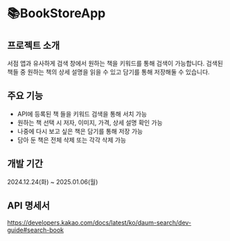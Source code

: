 # 📚BookStoreApp

## 프로젝트 소개
서점 앱과 유사하게 검색 창에서 원하는 책을 키워드를 통해 검색이 가능합니다. 검색된 책들 중 원하는 책의 상세 설명을 읽을 수 있고 담기를 통해 저장해둘 수 있습니다.

## 주요 기능
- API에 등록된 책 들을 키워드 검색을 통해 서치 가능
- 원하는 책 선택 시 저자, 이미지, 가격, 상세 설명 확인 가능
- 나중에 다시 보고 싶은 책은 담기를 통해 저장 가능
- 담아 둔 책은 전체 삭제 또는 각각 삭제 가능
  
## 개발 기간
2024.12.24(화) ~ 2025.01.06(월)

## API 명세서
https://developers.kakao.com/docs/latest/ko/daum-search/dev-guide#search-book

